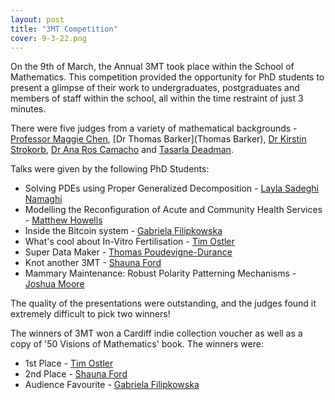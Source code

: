 ```yaml
---
layout: post
title: "3MT Competition"
cover: 9-3-22.png
---
```

On the 9th of March, the Annual 3MT took place within the School of Mathematics. This competition provided the opportunity for PhD students to present a glimpse of their work to undergraduates, postgraduates and members of staff within the school, all within the time restraint of just 3 minutes.

There were five judges from a variety of mathematical backgrounds - [Professor Maggie Chen](https://www.cardiff.ac.uk/people/view/138450-chen-maggie), [Dr Thomas Barker](Thomas Barker), [Dr Kirstin Strokorb](https://www.cardiff.ac.uk/people/view/542989-Dr-Kirstin-Strokorb), [Dr Ana Ros Camacho](https://www.cardiff.ac.uk/people/view/1750771-ros-camacho-ana) and [Tasarla Deadman](https://www.cardiff.ac.uk/people/research-students/view/1747948-deadman-tasarla).

Talks were given by the following PhD Students:

* Solving PDEs using Proper Generalized Decomposition - [Layla Sadeghi Namaghi](https://www.cardiff.ac.uk/people/research-students/view/1744394-namaghi-layla-sadeghi)
* Modelling the Reconfiguration of Acute and Community Health Services - [Matthew Howells](https://www.cardiff.ac.uk/people/research-students/view/2575967-Matthew-Howells)
* Inside the Bitcoin system - [Gabriela Filipkowska](https://www.cardiff.ac.uk/people/research-students/view/2575982-Gabriela-Filipkowska)
* What's cool about In-Vitro Fertilisation - [Tim Ostler](https://www.cardiff.ac.uk/people/research-students/view/1710088-ostler-timothy)
* Super Data Maker - [Thomas Poudevigne-Durance](https://www.cardiff.ac.uk/people/research-students/view/1710096-poudevigne-durance-thomas)
* Knot another 3MT - [Shauna Ford](https://www.cardiff.ac.uk/people/research-students/view/1710064-ford-shauna)
* Mammary Maintenance: Robust Polarity Patterning Mechanisms - [Joshua Moore](https://www.cardiff.ac.uk/people/research-students/view/1710080-moore-joshua)

The quality of the presentations were outstanding, and the judges found it extremely difficult to pick two winners!

The winners of 3MT won a Cardiff indie collection voucher as well as a copy of '50 Visions of Mathematics' book. The winners were:
* 1st Place - [Tim Ostler](https://www.cardiff.ac.uk/people/research-students/view/1710088-ostler-timothy)
* 2nd Place - [Shauna Ford](https://www.cardiff.ac.uk/people/research-students/view/1710064-ford-shauna)
* Audience Favourite - [Gabriela Filipkowska](https://www.cardiff.ac.uk/people/research-students/view/2575982-Gabriela-Filipkowska)

